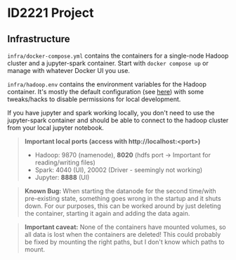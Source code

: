 # ID2221 Project

## Infrastructure
`infra/docker-compose.yml` contains the containers for a single-node Hadoop cluster and a jupyter-spark container.
Start with `docker compose up` or manage with whatever Docker UI you use.

`infra/hadoop.env` contains the environment variables for the Hadoop container.
It's mostly the default configuration (see [here](https://hub.docker.com/r/apache/hadoop)) with some tweaks/hacks to
disable permissions for local development.

If you have jupyter and spark working locally, you don't need to use the jupyter-spark container and should be able to
connect to the hadoop cluster from your local jupyter notebook.

> **Important local ports (access with http://localhost:\<port\>)**
> - Hadoop: 9870 (namenode), **8020** (hdfs port → Important for reading/writing files)
> - Spark: 4040 (UI), 20002 (Driver - seemingly not working)
> - Jupyter: **8888** (UI)

> **Known Bug:**
> When starting the datanode for the second time/with pre-existing state, something goes wrong in the startup and it shuts down.
> For our purposes, this can be worked around by just deleting the container, starting it again and adding the data again.

> **Important caveat:**
> None of the containers have mounted volumes, so all data is lost when the containers are deleted!
> This could probably be fixed by mounting the right paths, but I don't know which paths to mount.